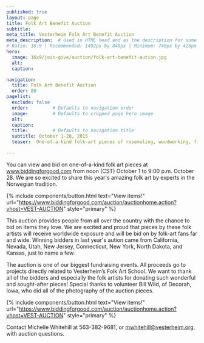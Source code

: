 ```yaml
---
published: true
layout: page
title: Folk Art Benefit Auction
subtitle: 
meta_title: Vesterheim Folk Art Benefit Auction
meta_description:  # Used in HTML head and as the description for some search engines
# Ratio: 16:9 | Recommended: 1492px by 840px | Minimum: 746px by 420px
hero:
  image: 16x9/join-give/auction/folk-art-benefit-aution.jpg
  alt: 
  caption:

navigation:
  title: Folk Art Benefit Auction
  order: 80  
pagelist:
  exclude: false
  order:         # Defaults to navigation order  
  image:         # Defaults to cropped page hero image
  alt:
  caption:
  title:         # Defaults to navigation title
  subtitle: October 1-28, 2015
  teaser:  One-of-a-kind folk-art pieces of rosemaling, woodworking, fiber arts, and more by the best artists working in the Norwegian tradition are available only at Vesterheim’s Folk Art Benefit Auction.

---
```

You can view and bid on one-of-a-kind folk art pieces at www.biddingforgood.com from noon (CST) October 1 to 9:00 p.m. October 28. We are so excited to share this year's amazing folk art by experts in the Norwegian tradition. 

{% include components/button.html text="View items!" url="https://www.biddingforgood.com/auction/auctionhome.action?vhost=VEST-AUCTION" style="primary" %}

This auction provides people from all over the country with the chance to bid on items they love. We are excited and proud that pieces by these folk artists will receive worldwide exposure and will be bid on by folk-art fans far and wide. Winning bidders in last year's aution came from California, Nevada, Utah, New Jersey, Connecticut, New York, North Dakota, and Kansas, just to name a few. 

The auction is one of our biggest fundraising events. All proceeds go to projects directly related to Vesterheim’s Folk Art School. We want to thank all of the bidders and especially the folk artists for donating such wonderful and sought-after pieces! Special thanks to volunteer Bill Wild, of Decorah, Iowa, who did all of the photography of the auction pieces.

{% include components/button.html text="View items!" url="https://www.biddingforgood.com/auction/auctionhome.action?vhost=VEST-AUCTION" style="primary" %}

Contact Michelle Whitehill at 563-382-9681, or [mwhitehill@vesterheim.org](mailto:mwhitehill@vesterheim.org), with auction questions.